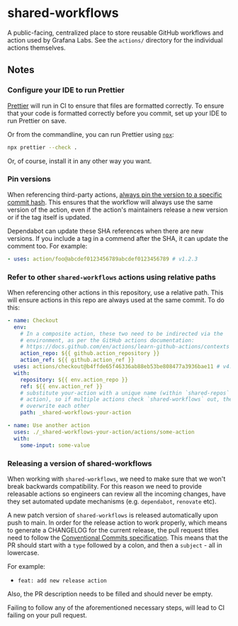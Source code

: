 # shared-workflows

A public-facing, centralized place to store reusable GitHub workflows and action
used by Grafana Labs. See the `actions/` directory for the individual actions
themselves.

## Notes

### Configure your IDE to run Prettier

[Prettier] will run in CI to ensure that files are formatted correctly. To ensure
that your code is formatted correctly before you commit, set up your IDE to run
Prettier on save.

Or from the commandline, you can run Prettier using [`npx`][npx]:

```sh
npx prettier --check .
```

Or, of course, install it in any other way you want.

[npx]: https://www.npmjs.com/package/npx
[prettier]: https://prettier.io/

### Pin versions

When referencing third-party actions, [always pin the version to a specific
commit hash][hardening]. This ensures that the workflow will always use the same
version of the action, even if the action's maintainers release a new version or
if the tag itself is updated.

Dependabot can update these SHA references when there are new versions. If you
include a tag in a commend after the SHA, it can update the comment too. For
example:

```yaml
- uses: action/foo@abcdef0123456789abcdef0123456789 # v1.2.3
```

[hardening]: https://docs.github.com/en/actions/security-guides/security-hardening-for-github-actions#using-third-party-actions

### Refer to other `shared-workflows` actions using relative paths

When referencing other actions in this repository, use a relative path. This
will ensure actions in this repo are always used at the same commit. To do this:

```yaml
- name: Checkout
  env:
    # In a composite action, these two need to be indirected via the
    # environment, as per the GitHub actions documentation:
    # https://docs.github.com/en/actions/learn-github-actions/contexts
    action_repo: ${{ github.action_repository }}
    action_ref: ${{ github.action_ref }}
  uses: actions/checkout@b4ffde65f46336ab88eb53be808477a3936bae11 # v4.1.1
  with:
    repository: ${{ env.action_repo }}
    ref: ${{ env.action_ref }}
    # substitute your-action with a unique name (within `shared-repos` for your
    # action), so if multiple actions check `shared-workflows` out, they don't
    # overwrite each other
    path: _shared-workflows-your-action

- name: Use another action
  uses: ./_shared-workflows-your-action/actions/some-action
  with:
    some-input: some-value
```

### Releasing a version of shared-workflows

When working with `shared-workflows`, we need to make sure that we won't break backwards compatibility.
For this reason we need to provide releasable actions so engineers can review all the incoming changes,
have they set automated update mechanisms (e.g. `dependabot`, `renovate` etc).

A new patch version of `shared-workflows` is released automatically upon push to main. In order for the
release action to work properly, which means to generate a CHANGELOG for the current release, the pull 
request titles need to follow the [Conventional Commits specification](https://www.conventionalcommits.org/en/v1.0.0/). This means that the PR should start with a `type` followed by a colon, and then a `subject` - all in lowercase.

For example:
* `feat: add new release action`

Also, the PR description needs to be filled and should never be empty. 

Failing to follow any of the aforementioned necessary steps, will lead to CI failing on your pull request.
